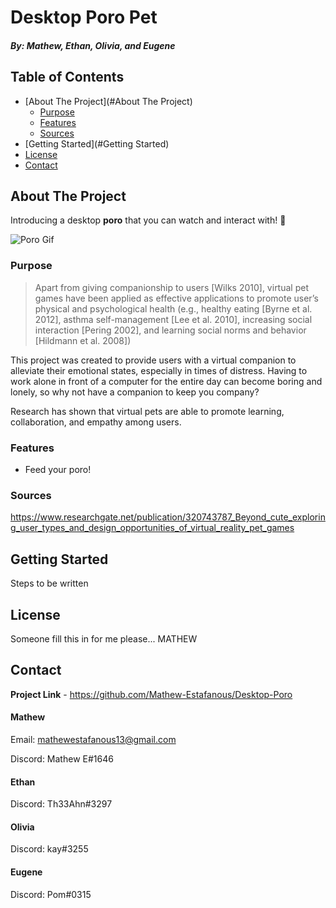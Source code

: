 # Desktop Poro Pet
##### By: Mathew, Ethan, Olivia, and Eugene

## Table of Contents
* [About The Project](#About The Project)
    * [Purpose](#Purpose)
    * [Features](#Features)
    * [Sources](#Sources)
* [Getting Started](#Getting Started)
* [License](#License)
* [Contact](#Contact)

## About The Project
Introducing a desktop **poro** that you can watch and interact with! :bone:

![Poro Gif](/static/Poro.gif)

### Purpose

>Apart  from  giving  companionship  to users  [Wilks  2010],  virtual  pet  games  have
been  applied  as effective  applications  to  promote  user’s  physical  and psychological
health  (e.g.,  healthy  eating  [Byrne  et  al.  2012], asthma  self-management
[Lee  et  al.  2010],  increasing  social interaction  [Pering  2002],  and  learning
social  norms  and behavior [Hildmann et al. 2008])

This project was created to provide users with a virtual companion to alleviate their
emotional states, especially in times of distress. Having to work alone in front of a 
computer for the entire day can become boring and lonely, so why not have a companion
to keep you company?

Research has shown that virtual pets are able to promote learning, collaboration, and empathy
among users.

### Features
* Feed your poro!

### Sources
https://www.researchgate.net/publication/320743787_Beyond_cute_exploring_user_types_and_design_opportunities_of_virtual_reality_pet_games

## Getting Started
Steps to be written

## License
Someone fill this in for me please... MATHEW

## Contact

**Project Link** - https://github.com/Mathew-Estafanous/Desktop-Poro

#### Mathew

Email: mathewestafanous13@gmail.com

Discord: Mathew E#1646

#### Ethan

Discord: Th33Ahn#3297

#### Olivia

Discord: kay#3255

#### Eugene

Discord: Pom#0315

